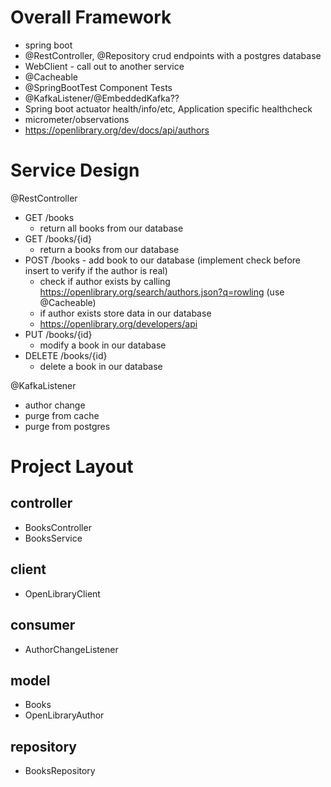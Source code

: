 # Overall Framework
- spring boot
- @RestController, @Repository crud endpoints with a postgres database
- WebClient - call out to another service
- @Cacheable
- @SpringBootTest Component Tests
- @KafkaListener/@EmbeddedKafka??
- Spring boot actuator health/info/etc, Application specific healthcheck
- micrometer/observations
- https://openlibrary.org/dev/docs/api/authors

# Service Design

@RestController 
- GET /books
  - return all books from our database
- GET /books/{id}
  - return a books from our database
- POST /books - add book to our database (implement check before insert to verify if the author is real)
  - check if author exists by calling https://openlibrary.org/search/authors.json?q=rowling (use @Cacheable)
  - if author exists store data in our database
  - https://openlibrary.org/developers/api
- PUT /books/{id}
  - modify a book in our database
- DELETE /books/{id}
  - delete a book in our database

@KafkaListener
- author change
- purge from cache
- purge from postgres


# Project Layout 

## controller
- BooksController
- BooksService


## client
- OpenLibraryClient

## consumer
- AuthorChangeListener

## model
- Books
- OpenLibraryAuthor

## repository
- BooksRepository